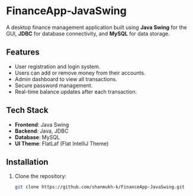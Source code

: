 # FinanceApp-JavaSwing

A desktop finance management application built using **Java Swing** for the GUI, **JDBC** for database connectivity, and **MySQL** for data storage.

## Features

- User registration and login system.
- Users can add or remove money from their accounts.
- Admin dashboard to view all transactions.
- Secure password management.
- Real-time balance updates after each transaction.

## Tech Stack

- **Frontend**: Java Swing
- **Backend**: Java, JDBC
- **Database**: MySQL
- **UI Theme**: FlatLaf (Flat IntelliJ Theme)

## Installation

1. Clone the repository:
   ```bash
   git clone https://github.com/shanmukh-k/FinanceApp-JavaSwing.git
